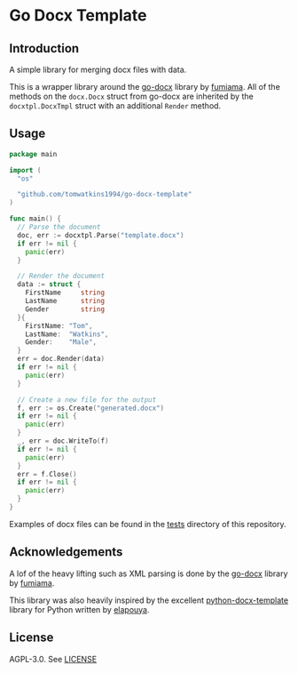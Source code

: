 # Go Docx Template

## Introduction

A simple library for merging docx files with data.

This is a wrapper library around the [go-docx](https://github.com/fumiama/go-docx) library by [fumiama](https://github.com/fumiama). All of the methods on the `docx.Docx` struct from go-docx are inherited by the `docxtpl.DocxTmpl` struct with an additional `Render` method.

## Usage

```go
package main

import (
  "os"

  "github.com/tomwatkins1994/go-docx-template"
)

func main() {
  // Parse the document
  doc, err := docxtpl.Parse("template.docx")
  if err != nil {
    panic(err)
  }

  // Render the document
  data := struct {
    FirstName     string
    LastName      string
    Gender        string
  }{
    FirstName: "Tom",
    LastName:  "Watkins",
    Gender:    "Male",
  }
  err = doc.Render(data)
  if err != nil {
    panic(err)
  }

  // Create a new file for the output
  f, err := os.Create("generated.docx")
  if err != nil {
    panic(err)
  }
  _, err = doc.WriteTo(f)
  if err != nil {
    panic(err)
  }
  err = f.Close()
  if err != nil {
    panic(err)
  }
}
```
Examples of docx files can be found in the [tests](https://github.com/tomwatkins1994/go-docx-template/tree/main/test_templates) directory of this repository.

## Acknowledgements

A lof of the heavy lifting such as XML parsing is done by the [go-docx](https://github.com/fumiama/go-docx) library by [fumiama](https://github.com/fumiama).

This library was also heavily inspired by the excellent [python-docx-template](https://github.com/elapouya/python-docx-template) library for Python written by [elapouya](https://github.com/elapouya).

## License

AGPL-3.0. See [LICENSE](LICENSE)
